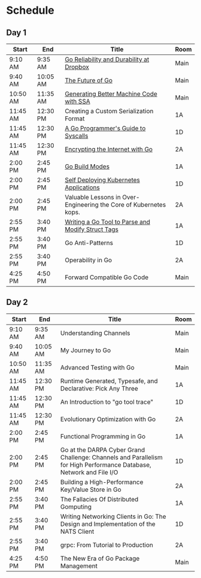 # Schedule

## Day 1

| Start | End | Title | Room |
| ----- | --- | ----- | ---- |
| 9:10 AM | 9:35 AM | [Go Reliability and Durability at Dropbox](reliability-at-dropbox.txt) | Main |
| 9:40 AM | 10:05 AM | [The Future of Go](future-of-go.txt) | Main |
| 10:50 AM | 11:35 AM | [Generating Better Machine Code with SSA](ssa.txt) | Main |
| 11:45 AM | 12:30 PM | Creating a Custom Serialization Format | 1A |
| 11:45 AM | 12:30 PM | [A Go Programmer's Guide to Syscalls](programmers-guide-to-syscall.txt) | 1D |
| 11:45 AM | 12:30 PM | [Encrypting the Internet with Go](encrypting-the-internet.txt) | 2A |
| 2:00 PM | 2:45 PM | [Go Build Modes](buildmodes.txt) | 1A |
| 2:00 PM | 2:45 PM | [Self Deploying Kubernetes Applications](self-deploying-kubernetes.md) | 1D |
| 2:00 PM | 2:45 PM | Valuable Lessons in Over-Engineering the Core of Kubernetes kops. | 2A |
| 2:55 PM | 3:40 PM | [Writing a Go Tool to Parse and Modify Struct Tags](structtags.txt) | 1A |
| 2:55 PM | 3:40 PM | Go Anti-Patterns | 1D |
| 2:55 PM | 3:40 PM | Operability in Go | 2A |
| 4:25 PM | 4:50 PM | Forward Compatible Go Code | Main |

## Day 2

| Start | End | Title | Room |
| ----- | --- | ----- | ---- |
| 9:10 AM | 9:35 AM | Understanding Channels | Main |
| 9:40 AM | 10:05 AM | My Journey to Go | Main |
| 10:50 AM | 11:35 AM | Advanced Testing with Go | Main |
| 11:45 AM | 12:30 PM | Runtime Generated, Typesafe, and Declarative: Pick Any Three | 1A |
| 11:45 AM | 12:30 PM | An Introduction to "go tool trace" | 1D |
| 11:45 AM | 12:30 PM | Evolutionary Optimization with Go | 2A |
| 2:00 PM | 2:45 PM | Functional Programming in Go | 1A |
| 2:00 PM | 2:45 PM | Go at the DARPA Cyber Grand Challenge: Channels and Parallelism for High Performance Database, Network and File I/O | 1D |
| 2:00 PM | 2:45 PM | Building a High-Performance Key/Value Store in Go | 2A |
| 2:55 PM | 3:40 PM | The Fallacies Of Distributed Gomputing | 1A |
| 2:55 PM | 3:40 PM | Writing Networking Clients in Go: The Design and Implementation of the NATS Client | 1D |
| 2:55 PM | 3:40 PM | grpc: From Tutorial to Production | 2A |
| 4:25 PM | 4:50 PM | The New Era of Go Package Management | Main |
